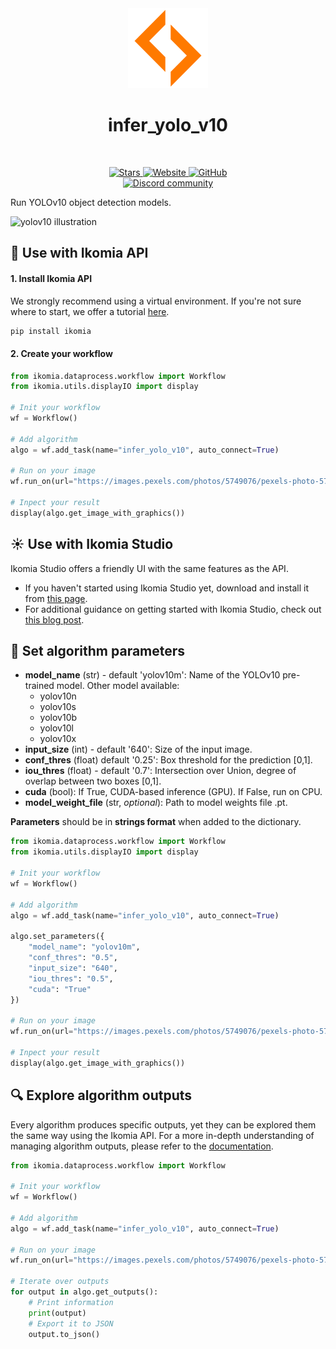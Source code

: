 <div align="center">
  <img src="images/icon.png" alt="Algorithm icon">
  <h1 align="center">infer_yolo_v10</h1>
</div>
<br />
<p align="center">
    <a href="https://github.com/Ikomia-hub/infer_yolo_v10">
        <img alt="Stars" src="https://img.shields.io/github/stars/Ikomia-hub/infer_yolo_v10">
    </a>
    <a href="https://app.ikomia.ai/hub/">
        <img alt="Website" src="https://img.shields.io/website/http/app.ikomia.ai/en.svg?down_color=red&down_message=offline&up_message=online">
    </a>
    <a href="https://github.com/Ikomia-hub/infer_yolo_v10/blob/main/LICENSE.md">
        <img alt="GitHub" src="https://img.shields.io/github/license/Ikomia-hub/infer_yolo_v10.svg?color=blue">
    </a>    
    <br>
    <a href="https://discord.com/invite/82Tnw9UGGc">
        <img alt="Discord community" src="https://img.shields.io/badge/Discord-white?style=social&logo=discord">
    </a> 
</p>

Run YOLOv10 object detection models.

![yolov10 illustration](https://raw.githubusercontent.com/Ikomia-hub/infer_yolo_v10/images/output.jpg)


## :rocket: Use with Ikomia API

#### 1. Install Ikomia API

We strongly recommend using a virtual environment. If you're not sure where to start, we offer a tutorial [here](https://www.ikomia.ai/blog/a-step-by-step-guide-to-creating-virtual-environments-in-python).

```sh
pip install ikomia
```

#### 2. Create your workflow
```python
from ikomia.dataprocess.workflow import Workflow
from ikomia.utils.displayIO import display

# Init your workflow
wf = Workflow()

# Add algorithm
algo = wf.add_task(name="infer_yolo_v10", auto_connect=True)

# Run on your image  
wf.run_on(url="https://images.pexels.com/photos/5749076/pexels-photo-5749076.jpeg?cs=srgb&dl=pexels-zen-chung-5749076.jpg&fm=jpg&w=640&h=960")

# Inpect your result
display(algo.get_image_with_graphics())
```

## :sunny: Use with Ikomia Studio

Ikomia Studio offers a friendly UI with the same features as the API.

- If you haven't started using Ikomia Studio yet, download and install it from [this page](https://www.ikomia.ai/studio).
- For additional guidance on getting started with Ikomia Studio, check out [this blog post](https://www.ikomia.ai/blog/how-to-get-started-with-ikomia-studio).

## :pencil: Set algorithm parameters

- **model_name** (str) - default 'yolov10m': Name of the YOLOv10 pre-trained model. Other model available:
    - yolov10n
    - yolov10s
    - yolov10b
    - yolov10l
    - yolov10x
- **input_size** (int) - default '640': Size of the input image.
- **conf_thres** (float) default '0.25': Box threshold for the prediction [0,1].
- **iou_thres** (float) - default '0.7': Intersection over Union, degree of overlap between two boxes [0,1].
- **cuda** (bool): If True, CUDA-based inference (GPU). If False, run on CPU.
- **model_weight_file** (str, *optional*): Path to model weights file .pt. 

**Parameters** should be in **strings format**  when added to the dictionary.

```python
from ikomia.dataprocess.workflow import Workflow
from ikomia.utils.displayIO import display

# Init your workflow
wf = Workflow()

# Add algorithm
algo = wf.add_task(name="infer_yolo_v10", auto_connect=True)

algo.set_parameters({
    "model_name": "yolov10m",
    "conf_thres": "0.5",
    "input_size": "640",
    "iou_thres": "0.5",
    "cuda": "True"
})

# Run on your image  
wf.run_on(url="https://images.pexels.com/photos/5749076/pexels-photo-5749076.jpeg?cs=srgb&dl=pexels-zen-chung-5749076.jpg&fm=jpg&w=640&h=960")

# Inpect your result
display(algo.get_image_with_graphics())
```

## :mag: Explore algorithm outputs

Every algorithm produces specific outputs, yet they can be explored them the same way using the Ikomia API. For a more in-depth understanding of managing algorithm outputs, please refer to the [documentation](https://ikomia-dev.github.io/python-api-documentation/advanced_guide/IO_management.html).

```python
from ikomia.dataprocess.workflow import Workflow

# Init your workflow
wf = Workflow()

# Add algorithm
algo = wf.add_task(name="infer_yolo_v10", auto_connect=True)

# Run on your image  
wf.run_on(url="https://images.pexels.com/photos/5749076/pexels-photo-5749076.jpeg?cs=srgb&dl=pexels-zen-chung-5749076.jpg&fm=jpg&w=640&h=960")

# Iterate over outputs
for output in algo.get_outputs():
    # Print information
    print(output)
    # Export it to JSON
    output.to_json()
```
